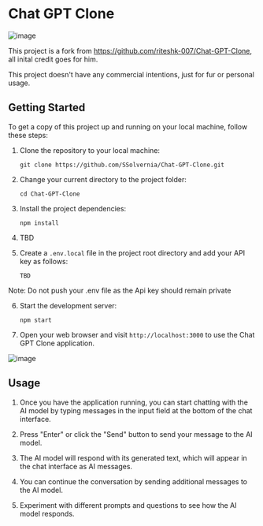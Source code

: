 # Chat GPT Clone

![image](https://github.com/riteshk-007/Chat-GPT-Clone/assets/135107962/709ebafa-028c-42f8-b55f-1fa6511e8475)

This project is a fork from https://github.com/riteshk-007/Chat-GPT-Clone, all inital credit goes for him.

This project doesn't have any commercial intentions, just for fur or personal usage. 

## Getting Started

To get a copy of this project up and running on your local machine, follow these steps:

1. Clone the repository to your local machine:

   ```shell
   git clone https://github.com/SSolvernia/Chat-GPT-Clone.git
   ```

2. Change your current directory to the project folder:

   ```shell
   cd Chat-GPT-Clone
   ```

3. Install the project dependencies:

   ```shell
   npm install
   ```

4. TBD

5. Create a `.env.local` file in the project root directory and add your API key as follows:

   ```
   TBD
   ```
Note: Do not push your .env file as the Api key should remain private

6. Start the development server:

   ```shell
   npm start
   ```

7. Open your web browser and visit `http://localhost:3000` to use the Chat GPT Clone application.

![image](https://github.com/riteshk-007/Chat-GPT-Clone/assets/135107962/d6607bf5-4682-47b6-9973-92a62644c58a)

## Usage

1. Once you have the application running, you can start chatting with the AI model by typing messages in the input field at the bottom of the chat interface.

2. Press "Enter" or click the "Send" button to send your message to the AI model.

3. The AI model will respond with its generated text, which will appear in the chat interface as AI messages.

4. You can continue the conversation by sending additional messages to the AI model.

5. Experiment with different prompts and questions to see how the AI model responds.

